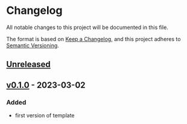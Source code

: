 # Changelog
All notable changes to this project will be documented in this file.

The format is based on [Keep a Changelog](https://keepachangelog.com/en/1.0.0/),
and this project adheres to [Semantic Versioning](https://semver.org/spec/v2.0.0.html).

## [Unreleased]

## [v0.1.0] - 2023-03-02
### Added
* first version of template

[unreleased]: https://github.com/yawn77/tmplcheatsheet/compare/v0.1.0...HEAD
[v0.1.0]: https://github.com/yawn77/tmplcheatsheet/releases/tag/v0.1.0
